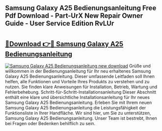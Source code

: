 ## Samsung Galaxy A25 Bedienungsanleitung Free Pdf Download - Part-UrX New Repair Owner Guide - User Service Edition RvLUr

# <h2><a href="http://df3gik1.blite.top/?on=Samsung+Galaxy+A25+Bedienungsanleitung">🔗Download 👉🔴 Samsung Galaxy A25 Bedienungsanleitung</a></h2>

[![Samsung Galaxy A25 Bedienungsanleitung new download](https://i.imgur.com/lujVjoI.png)](http://df3gik1.blite.top/?on=Samsung+Galaxy+A25+Bedienungsanleitung)
Grüße und willkommen in der Bedienungsanleitung für Ihr neu erhaltenes Samsung Galaxy A25 Bedienungsanleitung. Dieser umfassende Leitfaden soll Ihnen helfen, alle Funktionen und Vorteile Ihres Produkts zu verstehen und zu nutzen. Sie finden klare Anweisungen für Installation, Betrieb, Wartung und Fehlerbehebung. Schritt-für-Schritt-Installationsanleitung Dieser Abschnitt enthält eine klare und übersichtliche Installationsanleitung für Ihr neues Samsung Galaxy A25 Bedienungsanleitung. Erleben Sie mit Ihrem neuen Samsung Galaxy A25 Bedienungsanleitung die Leistungsfähigkeit der Funktionsliste in Ihrer Handfläche. Wir sind hier, um Sie zu unterstützen, Samsung Galaxy A25 Bedienungsanleitung. Unser Team ist bestrebt, Ihnen bei Fragen oder Bedenken behilflich zu sein.
